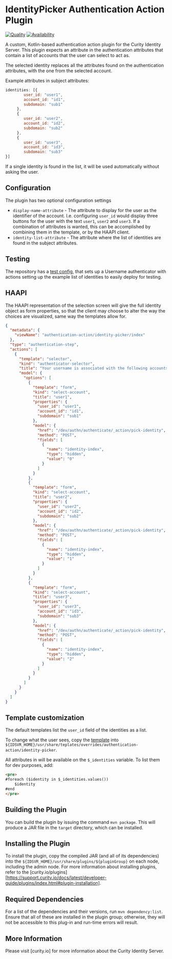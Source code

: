 # IdentityPicker Authentication Action Plugin

[![Quality](https://img.shields.io/badge/quality-demo-red)](https://curity.io/resources/code-examples/status/)
[![Availability](https://img.shields.io/badge/availability-source-blue)](https://curity.io/resources/code-examples/status/)


A custom, Kotlin-based authentication action plugin for the Curity Identity Server. This plugin expects an attribute in the authentication attributes that contain a list of accounts that the user can select to act as.

The selected identity replaces all the attributes found on the authentication attributes, with the one from the selected account.

Example attributes in subject attributes:

```javascript
identities: [{
        user_id: "user1",
        account_id: "id1",
        subdomain: "sub1"
     },
     {
        user_id: "user2",
        account_id: "id2",
        subdomain: "sub2"
     },
     {
        user_id: "user3",
        account_id: "id3",
        subdomain: "sub3"
}]
```

If a single identity is found in the list, it will be used automatically without asking the user.

## Configuration

The plugin has two optional configuration settings
* `display-name-attribute` - The attribute to display for the user as the identifier of the account. I.e. configuring `user_id` would display three buttons for the user with the text `user1`, `user2` and `user3`. If a combination of attributes is wanted, this can be accomplished by combining them in the template, or by the HAAPI client.
* `identity-list-attribute` - The attribute where the list of identities are found in the subject attributes. 

## Testing

The repository has a [test config](src/test/resources/config/test-config.xml), that sets up a Username authenticator with actions setting up the example list of identities to easily deploy for testing.   


## HAAPI

The HAAPI representation of the selection screen will give the full identity object as form properties, so that the client may choose to alter the way the choices are visualized, same way the templates allow for.

```JSON
{
  "metadata": {
    "viewName": "authentication-action/identity-picker/index"
  },
  "type": "authentication-step",
  "actions": [
    {
      "template": "selector",
      "kind": "authenticator-selector",
      "title": "Your username is associated with the following accounts. To continue login, select one of the accounts listed below.",
      "model": {
        "options": [
          {
            "template": "form",
            "kind": "select-account",
            "title": "user1",
            "properties": {
              "user_id": "user1",
              "account_id": "id1",
              "subdomain": "sub1"
            },
            "model": {
              "href": "/dev/authn/authenticate/_action/pick-identity",
              "method": "POST",
              "fields": [
                {
                  "name": "identity-index",
                  "type": "hidden",
                  "value": "0"
                }
              ]
            }
          },
          {
            "template": "form",
            "kind": "select-account",
            "title": "user2",
            "properties": {
              "user_id": "user2",
              "account_id": "id2",
              "subdomain": "sub2"
            },
            "model": {
              "href": "/dev/authn/authenticate/_action/pick-identity",
              "method": "POST",
              "fields": [
                {
                  "name": "identity-index",
                  "type": "hidden",
                  "value": "1"
                }
              ]
            }
          },
          {
            "template": "form",
            "kind": "select-account",
            "title": "user3",
            "properties": {
              "user_id": "user3",
              "account_id": "id3",
              "subdomain": "sub3"
            },
            "model": {
              "href": "/dev/authn/authenticate/_action/pick-identity",
              "method": "POST",
              "fields": [
                {
                  "name": "identity-index",
                  "type": "hidden",
                  "value": "2"
                }
              ]
            }
          }
        ]
      }
    }
  ]
}
```
## Template customization

The default templates list the `user_id` field of the identities as a list.

To change what the user sees, copy the [template](https://github.com/curityio/identity-picker/blob/master/src/main/resources/templates/authentication-action/identity-picker/index.vm) into `${IDSVR_HOME}/usr/share/teplates/overrides/authentication-action/identity-picker`.

All attributes in will be available on the `$_identities` variable. To list them for dev purposes, add:

```html
<pre>
#foreach ($identity in $_identities.values())
    $identity
#end
</pre>
```

## Building the Plugin

You can build the plugin by issuing the command `mvn package`. This will produce a JAR file in the `target` directory,
which can be installed.

## Installing the Plugin

To install the plugin, copy the compiled JAR (and all of its dependencies) into the `${IDSVR_HOME}/usr/share/plugins/${pluginGroup}`
on each node, including the admin node. For more information about installing plugins, refer to the [curity.io/plugins][https://support.curity.io/docs/latest/developer-guide/plugins/index.html#plugin-installation].

## Required Dependencies

For a list of the dependencies and their versions, run `mvn dependency:list`. Ensure that all of these are installed in
the plugin group; otherwise, they will not be accessible to this plug-in and run-time errors will result.

## More Information

Please visit [curity.io] for more information about the Curity Identity Server.

